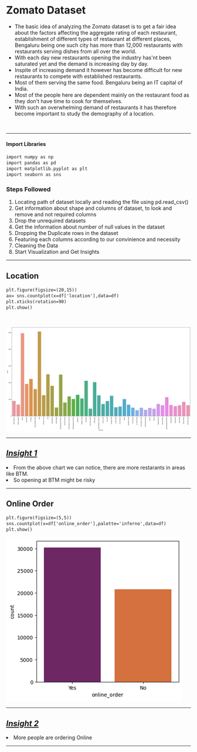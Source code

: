<h1> Zomato Dataset </h1>

<ul>
    <li>The basic idea of analyzing the Zomato dataset is to get a fair idea about the factors affecting the aggregate rating of each restaurant, establishment of different types of restaurant at different places, Bengaluru being one such city has more than 12,000 restaurants with restaurants serving dishes from all over the world.  </li>
    <li>With each day new restaurants opening the industry has'nt been saturated yet and the demand is increasing day by day.  </li>
     <li>Inspite of increasing demand it however has become difficult for new restaurants to compete with established restaurants.   </li>
    <li>Most of them serving the same food. Bengaluru being an IT capital of India. </li>
     <li>Most of the people here are dependent mainly on the restaurant food as they don't have time to cook for themselves.  </li>
    <li>With such an overwhelming demand of restaurants it has therefore become important to study the demography of a location.   </li>
</ul>
<br>
<hr>

<h4> Import Libraries </h4>

```
import numpy as np
import pandas as pd
import matplotlib.pyplot as plt
import seaborn as sns
```

<h3> Steps Followed</h3>
<ol>
    <li>Locating path of dataset locally and reading the file using pd.read_csv() </li>
    <li> Get information about shape and columns of dataset, to look and remove and not required columns </li>
    <li> Drop the unrequired datasets </li>
    <li>Get the information about number of null values in the dataset </li>
    <li>Dropping the Duplicate rows in the dataset </li>
    <li> Featuring each columns according to our convinience and necessity </li>
    <li>Cleaning the Data</li>
    <li>  Start Visualization and Get Insights</li>
</ol>

<hr>
<h2> Location </h2>

```
plt.figure(figsize=(20,15))
ax= sns.countplot(x=df['location'],data=df)
plt.xticks(rotation=90)
plt.show()
```
<br>

![Location Graph](PLOTS/locations.png)

<hr>
<i><u><h2>Insight 1</h2></u></i>
<li> From the above chart we can notice, there are more restarants in areas like BTM.</li> 
 <li>So opening at BTM might be risky </li>


<hr>


<h2> Online Order </h2>

```
plt.figure(figsize=(5,5))
sns.countplot(x=df['online_order'],palette='inferno',data=df)
plt.show()
```

![Online Order](PLOTS/online_order.png)

<hr>
<i><u><h2>Insight 2</h2></u></i>
<li> More people are ordering Online</li> 
<hr>